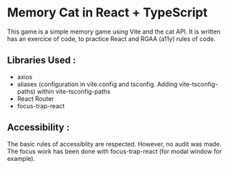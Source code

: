 # Memory Cat in React + TypeScript

This game is a simple memory game using Vite and the cat API. It is written has an exercice of code, to practice React and RGAA (a11y) rules of code.

## Libraries Used :

- axios
- aliases (configuration in vite.config and tsconfig. Adding vite-tsconfig-paths) within vite-tsconfig-paths
- React Router
- focus-trap-react

## Accessibility :

The basic rules of accessiblity are respected. However, no audit was made.
The focus work has been done with focus-trap-react (for modal window for example).
